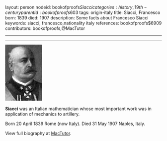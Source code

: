 layout: person
nodeid: bookofproofs$Siacci
categories: history,19th-century
parentid: bookofproofs$603
tags: origin-italy
title: Siacci, Francesco
born: 1839
died: 1907
description: Some facts about Francesco Siacci
keywords: siacci, francesco,nationality italy
references: bookofproofs$6909
contributors: bookofproofs,@MacTutor

---


---

![Siacci.jpg](https://github.com/bookofproofs/bookofproofs.github.io/blob/main/_sources/_assets/images/portraits/Siacci.jpg?raw=true)

**Siacci** was an Italian mathematician whose most important work was in application of mechanics to artillery.

Born 20 April 1839 Rome (now Italy). Died 31 May 1907 Naples, Italy.


View full biography at [MacTutor](https://mathshistory.st-andrews.ac.uk/Biographies/Siacci/).